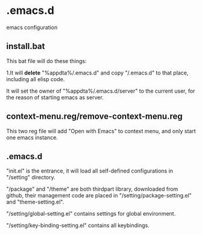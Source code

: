 # .emacs.d
emacs configuration

## install.bat

This bat file will do these things:

1.It will **delete** "%appdta%/.emacs.d" and copy "/.emacs.d" to that place, including all elisp code.

It will set the owner of "%appdta%/.emacs.d/server" to the current user, for the reason of starting emacs as server.

## context-menu.reg/remove-context-menu.reg

This two reg file will add "Open with Emacs" to context menu, and only start one emacs instance.

## .emacs.d

"init.el" is the entrance, it will load all self-defined configurations in "/setting" directory.

"/package" and "/theme" are both thirdpart library, downloaded from github, their management code are placed in "/setting/package-setting.el" and "theme-setting.el".

"/setting/global-setting.el" contains settings for global environment.

"/setting/key-binding-setting.el" contains all keybindings.
